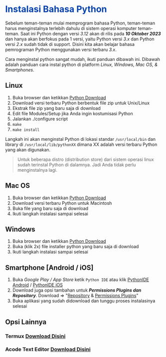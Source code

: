 <h1 style="color:#0043ad;">Instalasi Bahasa Python</h1>

Sebelum teman-teman mulai memprogram bahasa Python, teman-teman harus menginstalnya terlebih dahulu di sistem operasi komputer teman-teman. Saat ini Python dengan versi _3.12_ akan di rilis pada _**10 Oktober 2023**_ dan hanya akan berfokus pada 1 versi, yaitu Python versi _3.x_ dan Python versi _2.x_ sudah tidak di support. Disini kita akan belajar bahasa pemrograman Python menggunakan versi terbaru _3.x_.

Cara menginstal python sangat mudah, ikuti panduan dibawah ini. Dibawah adalah panduan cara instal python di platform _Linux, Windows, Mac OS, & Smartphones_.

## Linux
1. Buka browser dan ketikkan [Python Download](https://www.python.org/downloads/)
2. Download versi terbaru Python berbentuk file zip untuk Unix/Linux
3. Ekstrak file zip yang baru saja di download
4. Edit file Modules/Setup jika Anda ingin kostumisasi Python
5. Jalankan ./configure script
6. `make`
7. `make install`

Langkah ini akan menginstal Python di lokasi standar `/usr/local/bin` dan library di `/usr/local/lib/pythonXX` dimana XX adalah versi terbaru Python yang akan digunakan.

> Untuk beberapa distro (distribution store) dari sistem operasi linux sudah terinstal Python di dalamnya. Jadi Anda tidak perlu menginstalnya lagi.

## Mac OS
1. Buka browser dan ketikkan [Python Download](https://www.python.org/downloads/)
2. Download versi terbaru Python untuk Macintosh
3. Buka file yang baru saja di download
4. Ikuti langkah instalasi sampai selesai

## Windows
1. Buka browser dan ketikkan [Python Download](https://www.python.org/downloads/)
2. Buka (klik 2x) file installer python yang baru saja di download
3. Ikuti langkah instalasi sampai selesai

## Smartphone [Android / iOS]
1. Buka _Google Play / App Store_ ketik `Python IDE` atau klik [PythonIDE Android](https://play.google.com/store/apps/details?id=ru.iiec.pydroid3&hl=en_US) / [PythonIDE iOS](https://apps.apple.com/us/app/python3ide/id1357215444?platform=iphone)
2. Download juga opsi tambahan untuk _**Permissions Plugins dan Repository**_. Download => "[Repository](https://play.google.com/store/apps/details?id=ru.iiec.pydroid3.quickinstallrepo) & [Permissions Plugins](https://play.google.com/store/apps/details?id=ru.iiec.pydroidpermissionsplugin)"
3. Buka aplikasi yang sudah didownload dan tunggu proses instalasinya selesai

## Opsi Lainnya
### Termux [Download Disini](https://f-droid.org/id/packages/com.termux/)
### Acode Text Editor [Download Disini](https://drive.google.com/file/d/1YI9ou6QqH4PDhFW0HxBCk06GwAy0Qq0x/view?usp=drivesdk)
